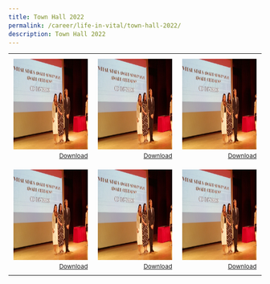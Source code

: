 ```yaml
---
title: Town Hall 2022
permalink: /career/life-in-vital/town-hall-2022/
description: Town Hall 2022
---
```




<html>
    <head>
			<title>Life in VITAL</title>
			<style>
				img { width: 300px; height: 180px; }
				img:hover { box-shadow: 0px 4px 4px #FFD700; }
			</style>
    </head>
    <body> 
    	<table style="border: 0px;padding:0px;" width="100%" height="100%">
				<tr style="border: 0px;padding:0px;">					
					<td style="border: 0px;padding:10px;vertical-align: middle;text-align: right;">
						<a href="/images/Media/InPersonTownhall2022_Image3.jpg" target="_blank">
							<img src="/images/Media/InPersonTownhall2022_Image3.jpg">
						</a> <a download="InPersonTownhall2022_Image3.jpg" href="/images/Media/InPersonTownhall2022_Image3.jpg" style="font-size: 12px;">Download</a> 
					</td>					
					<td style="border: 0px;padding:10px;vertical-align: center;text-align: right;">
						<a href="/images/Media/InPersonTownhall2022_Image3.jpg" target="_blank">
							<img src="/images/Media/InPersonTownhall2022_Image3.jpg">
						</a> <a download="InPersonTownhall2022_Image3.jpg" href="/images/Media/InPersonTownhall2022_Image3.jpg" style="font-size: 12px;">Download</a> 
					</td>
					<td style="border: 0px;padding:10px;vertical-align: middle;text-align: right;">
						<a href="/images/Media/InPersonTownhall2022_Image3.jpg" target="_blank">
							<img src="/images/Media/InPersonTownhall2022_Image3.jpg">
						</a> <a download="InPersonTownhall2022_Image3.jpg" href="/images/Media/InPersonTownhall2022_Image3.jpg" style="font-size: 12px;">Download</a>  
					</td>
				</tr>
				<tr style="border: 0px;padding:0px;">					
					<td style="border: 0px;padding:10px;vertical-align: middle;text-align: right;">
						<a href="/images/Media/InPersonTownhall2022_Image3.jpg" target="_blank">
							<img src="/images/Media/InPersonTownhall2022_Image3.jpg">
						</a> <a download="InPersonTownhall2022_Image3.jpg" href="/images/Media/InPersonTownhall2022_Image3.jpg" style="font-size: 12px;">Download</a> 
					</td>
					<td style="border: 0px;padding:10px;vertical-align: middle;text-align: right;">
						<a href="/images/Media/InPersonTownhall2022_Image3.jpg" target="_blank">
							<img src="/images/Media/InPersonTownhall2022_Image3.jpg">
						</a> <a download="InPersonTownhall2022_Image3.jpg" href="/images/Media/InPersonTownhall2022_Image3.jpg" style="font-size: 12px;">Download</a> 
					</td>
					<td style="border: 0px;padding:10px;vertical-align: middle;text-align: right;">
						<a href="/images/Media/InPersonTownhall2022_Image3.jpg" target="_blank">
							<img src="/images/Media/InPersonTownhall2022_Image3.jpg">
						</a> <a download="InPersonTownhall2022_Image3.jpg" href="/images/Media/InPersonTownhall2022_Image3.jpg" style="font-size: 12px;">Download</a> 
					</td>
				</tr>
			</table>
    </body>
  </html>